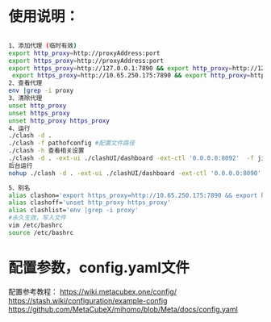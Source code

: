 # 使用说明：

```bash

1、添加代理 (临时有效)
export http_proxy=http://proxyAddress:port
export https_proxy=http://proxyAddress:port
export https_proxy=http://127.0.0.1:7890 && export http_proxy=http://127.0.0.1:7890
 export https_proxy=http://10.65.250.175:7890 && export http_proxy=http://10.65.250.175:7890
2、查看代理
env |grep -i proxy
3、清除代理
unset http_proxy
unset https_proxy
unset http_proxy https_proxy
4、运行
./clash -d .
./clash -f pathofconfig #配置文件路径
./clash -h 查看相关设置
./clash -d . -ext-ui ./clashUI/dashboard -ext-ctl '0.0.0.0:8092'  -f jinkela.yaml    #yaml文件为你的配置文件
后台运行
nohup ./clash -d . -ext-ui ./clashUI/dashboard -ext-ctl '0.0.0.0:8090'  -f haibin.yaml > info.log 2>&1 &

5、别名
alias clashon='export https_proxy=http://10.65.250.175:7890 && export http_proxy=http://10.65.250.175:7890'
alias clashoff='unset http_proxy https_proxy'
alias clashlist='env |grep -i proxy'
#永久生效，写入文件
vim /etc/bashrc
source /etc/bashrc

```

# 配置参数，config.yaml文件
配置参考教程：
https://wiki.metacubex.one/config/    
https://stash.wiki/configuration/example-config    
https://github.com/MetaCubeX/mihomo/blob/Meta/docs/config.yaml  




